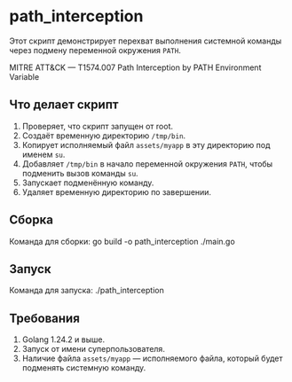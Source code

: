# path_interception

Этот скрипт демонстрирует перехват выполнения системной команды через подмену переменной окружения `PATH`.

MITRE ATT&CK — T1574.007 Path Interception by PATH Environment Variable

## Что делает скрипт

1. Проверяет, что скрипт запущен от root.
2. Создаёт временную директорию `/tmp/bin`.
3. Копирует исполняемый файл `assets/myapp` в эту директорию под именем `su`.
4. Добавляет `/tmp/bin` в начало переменной окружения `PATH`, чтобы подменить вызов команды `su`.
5. Запускает подменённую команду.
6. Удаляет временную директорию по завершении.

## Сборка

Команда для сборки:
go build -o path_interception ./main.go

## Запуск

Команда для запуска:
./path_interception


## Требования

1. Golang 1.24.2 и выше.
2. Запуск от имени суперпользователя.
3. Наличие файла `assets/myapp` — исполняемого файла, который будет подменять системную команду.
